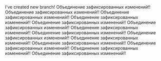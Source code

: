I've created new branch!
Объединение зафиксированных изменений!!
Объединение зафиксированных изменений!!
Объединение зафиксированных изменений!!
Объединение зафиксированных изменений!!
Объединение зафиксированных изменений!!
Объединение зафиксированных изменений!!
Объединение зафиксированных изменений!!
Объединение зафиксированных изменений!!
Объединение зафиксированных изменений!!
Объединение зафиксированных изменений!!
Объединение зафиксированных изменений!!
Объединение зафиксированных изменений!!
Объединение зафиксированных изменений!!
Объединение зафиксированных изменений!!